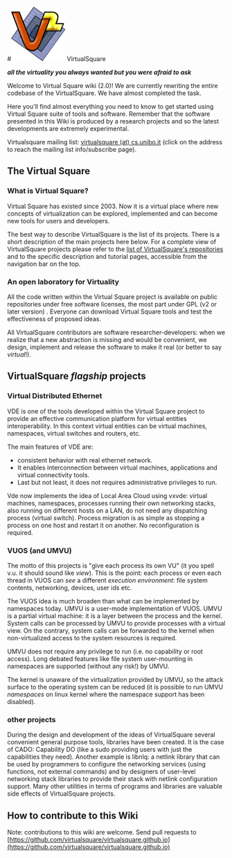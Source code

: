 #![](v2large.png) VirtualSquare

**_all the virtuality you always wanted but you were afraid to ask_**

Welcome to Virtual Square wiki (2.0)! We are currently rewriting the entire
codebase of the VirtualSquare. We have almost completed the task.

Here you'll find almost everything you need to know to get started using
Virtual Square suite of tools and software. Remember that the software
presented in this Wiki is produced by a research projects and so the latest
developments are extremely experimental.

Virtualsquare mailing list: [virtualsquare (at)
cs.unibo.it](http://www.cs.unibo.it/cgi-bin/mailman/listinfo/virtualsquare)
(click on the address to reach the mailing list info/subscribe page).

## The Virtual Square

### What is Virtual Square?

Virtual Square has existed since 2003. Now it is a virtual place where new
concepts of virtualization can be explored, implemented and can become new
tools for users and developers.

The best way to describe VirtualSquare is the list of its projects. There is a
short description of the main projects here below. For a complete view of
VirtualSquare projects please refer to the [list of VirtualSquare's
repositories](repos.md) and to the specific description and tutorial pages,
	accessible from the navigation bar on the top.

### An open laboratory for Virtuality

All the code written within the Virtual Square project is available on public
repositories under free software licenses, the most part under GPL (v2 or later
		version) . Everyone can download Virtual Square tools and test the
effectiveness of proposed ideas.

All VirtualSquare contributors are software researcher-developers: when we
realize that a new abstraction is missing and would be convenient, we design,
				implement and release the software to make it real (or better to say
						*virtual*!).

## VirtualSquare *flagship* projects

### Virtual Distributed Ethernet

VDE is one of the tools developed within the Virtual Square project to provide
an effective communication platform for virtual entities interoperability. In
this context virtual entities can be virtual machines, namespaces, virtual
switches and routers, etc.

The main features of VDE are:

* consistent behavior with real ethernet network.
* It enables interconnection between virtual machines, applications and virtual connectivity tools.
* Last but not least, it does not requires administrative privileges to run.

Vde now implements the idea of Local Area Cloud using vxvde: virtual machines, namespaces,
processes running their own networking stacks, also running on different hosts on a LAN,
do not need any dispatching process (virtual switch).
Process migration is as simple as stopping a process on one host and restart it on another.
No reconfiguration is required.

### VUOS (and UMVU)

The motto of this projects is "give each process its own VU" (it you spell v.u. it should sound like *view*). This is the point: each process or even each thread in VUOS can *see* a different *execution environment*: file system contents, networking, devices, user ids etc.

The VUOS idea is much broaden than what can be implemented by namespaces today. UMVU is a user-mode implementation of VUOS. UMVU is a partial virtual machine: it is a layer between the process and the kernel. System calls can be processed by UMVU to provide processes with a virtual view. On the contrary, system calls can be forwarded to the kernel when non-virtualized access to the system resources is required.

UMVU does not require any privilege to run (i.e. no capability or root access). Long debated features like file system user-mounting in namespaces are supported (without any risk!) by UMVU.

The kernel is unaware of the virtualization provided by UMVU, so the attack surface to the operating system can be reduced (it is possible to run UMVU *namespaces* on linux kernel where the namespace support has been disabled).

### other projects

During the design and development of the ideas of VirtualSquare several convenient general purpose tools, libraries have been created. It is the case of CADO: Capability DO (like a sudo providing users with just the capabilities they need). Another example is libnlq: a netlink library that can be used by programmers to configure the networking services (using functions, not external commands) and by designers of user-level networking stack libraries to provide their stack with netlink configuration support.
Many other utilities in terms of programs and libraries are valuable side effects of VirtualSquare projects.

## How to contribute to this Wiki

Note: contributions to this wiki are welcome. Send pull requests to [https://github.com/virtualsquare/virtualsquare.github.io](https://github.com/virtualsquare/virtualsquare.github.io)
